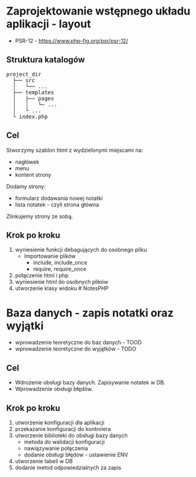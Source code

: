# Zaprojektowanie wstępnego układu aplikacji - layout

* PSR-12 - https://www.php-fig.org/psr/psr-12/

## Struktura katalogów

<pre>
project_dir
  ├── src
  │   └── ...
  ├── templates
  │   ├── pages
  │   │   └─ ...
  │   └ ...
  └ index.php
</pre>

## Cel

Stworzymy szablon html z wydzielonymi miejscami na:

* nagłówek
* menu
* kontent strony

Dodamy strony:

* formularz dodawania nowej notatki
* lista notatek - czyli strona główna

Zlinkujemy strony ze sobą.

## Krok po kroku

1. wyniesienie funkcji debagujących do osobnego pliku
   * Importowanie plików
     * include, include_once
     * require, require_once
2. połączenie html i php
3. wyniesienie html do osobnych plików
4. utworzenie klasy widoku
#   N o t e s P H P 
 
 

# Baza danych - zapis notatki oraz wyjątki

* wprowadzenie teoretyczne do baz danych - TOOD
* wprowadzenie teoretyczne do wyjątków - TODO

## Cel

* Wdrożenie obsługi bazy danych. Zapisywanie notatek w DB.
* Wprowadzenie obsługi błędów.

## Krok po kroku

1. utworzenie konfiguracji dla aplikacji
2. przekazanie konfiguracji do kontrolera
3. utworzenie biblioteki do obsługi bazy danych
   * metoda do walidacji konfiguracji
   * nawiązywanie połączenia
   * dodanie obsługi błędów - ustawienie ENV
4. utworzenie tabeli w DB
5. dodanie metod odpowiedzialnych za zapis